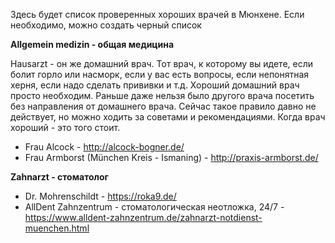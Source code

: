 Здесь будет список проверенных хороших врачей в Мюнхене. Если необходимо, можно создать черный список


**Allgemein medizin - общая медицина**

Hausarzt - он же домашний врач. Тот врач, к которому вы идете, если болит горло или насморк, если у вас есть вопросы, если непонятная херня, если надо сделать прививки и т.д. 
Хороший домашний врач просто необходим. Раньше даже нельзя было другого врача посетить без направления от домашнего врача. Сейчас такое правило давно не действует, но можно ходить за советами и рекомендациями. Когда врач хороший - это того стоит.
* Frau Alcock - http://alcock-bogner.de/
* Frau Armborst (München Kreis - Ismaning) - http://praxis-armborst.de/

**Zahnarzt - стоматолог**

* Dr. Mohrenschildt - https://roka9.de/
* AllDent Zahnzentrum - стоматологическая неотложка, 24/7 - https://www.alldent-zahnzentrum.de/zahnarzt-notdienst-muenchen.html

